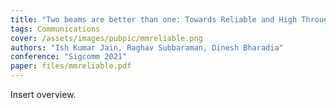 ```yaml
---
title: "Two beams are better than one: Towards Reliable and High Throughput mmWave Links"
tags: Communications
cover: /assets/images/pubpic/mmreliable.png
authors: "Ish Kumar Jain, Raghav Subbaraman, Dinesh Bharadia"
conference: "Sigcomm 2021"
paper: files/mmreliable.pdf
---
```


Insert overview.